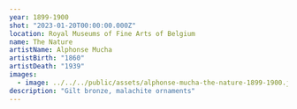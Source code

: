 ```yaml
---
year: 1899-1900
shot: "2023-01-20T00:00:00.000Z"
location: Royal Museums of Fine Arts of Belgium
name: The Nature
artistName: Alphonse Mucha
artistBirth: "1860"
artistDeath: "1939"
images:
  - image: ../../../public/assets/alphonse-mucha-the-nature-1899-1900.jpg
description: "Gilt bronze, malachite ornaments"
---
```

